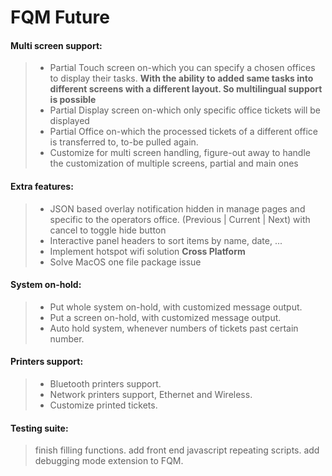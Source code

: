 # FQM Future


#### Multi screen support:

> - Partial Touch screen on-which you can specify a chosen offices to display their tasks.
__With the ability to added same tasks into different screens with a different layout. So multilingual support is possible__
> - Partial Display screen on-which only specific office tickets will be displayed
> - Partial Office on-which the processed tickets of a different office is transferred to, to-be pulled again.
> - Customize for multi screen handling, figure-out away to handle the customization of multiple screens, partial and main ones

#### Extra features:

> - JSON based overlay notification hidden in manage pages and specific to the operators office. (Previous | Current | Next) with cancel to toggle hide button
> - Interactive panel headers to sort items by name, date, ...
> - Implement hotspot wifi solution __Cross Platform__
> - Solve MacOS one file package issue


#### System on-hold:

> - Put whole system on-hold, with customized message output.
> - Put a screen on-hold, with customized message output.
> - Auto hold system, whenever numbers of tickets past certain number.


####  Printers support:

> - Bluetooth printers support.
> - Network printers support, Ethernet and Wireless.
> - Customize printed tickets.

#### Testing suite:

> finish filling functions.
> add front end javascript repeating scripts.
> add debugging mode extension to FQM.
